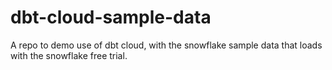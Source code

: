 # dbt-cloud-sample-data
A repo to demo use of dbt cloud, with the snowflake sample data that loads with the snowflake free trial.
